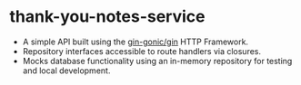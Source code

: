 # thank-you-notes-service
* A simple API built using the [gin-gonic/gin](https://github.com/gin-gonic/gin) HTTP Framework.
* Repository interfaces accessible to route handlers via closures.
* Mocks database functionality using an in-memory repository for testing and local development.